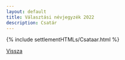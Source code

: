 ```yaml
---
layout: default
title: Választási névjegyzék 2022
description: Csatár
---
```


{% include settlementHTMLs/Csataar.html %}

[Vissza](../)
